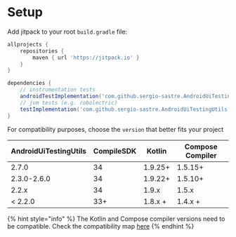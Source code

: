 # Setup

Add jitpack to your root `build.gradle` file:

```groovy
allprojects {
    repositories {
        maven { url 'https://jitpack.io' }
    }
}
```

```groovy
dependencies {
    // instrumentation tests
    androidTestImplementation('com.github.sergio-sastre.AndroidUiTestingUtils:utils:<version>')
    // jvm tests (e.g. robolectric)
    testImplementation('com.github.sergio-sastre.AndroidUiTestingUtils:utils:<version>')
}
```

For compatibility purposes, choose the `version` that better fits your project

| AndroidUiTestingUtils | CompileSDK | Kotlin  | Compose Compiler |
| --------------------- | ---------- | ------- | ---------------- |
| 2.7.0                 | 34         | 1.9.25+ | 1.5.15+          |
| 2.3.0-2.6.0           | 34         | 1.9.22+ | 1.5.10+          |
| 2.2.x                 | 34         | 1.9.x   | 1.5.x            |
| < 2.2.0               | 33+        | 1.8.x + | 1.4.x +          |

{% hint style="info" %}
The Kotlin and Compose compiler versions need to be compatible. Check the compatibility map [here](https://developer.android.com/jetpack/androidx/releases/compose-kotlin)
{% endhint %}
